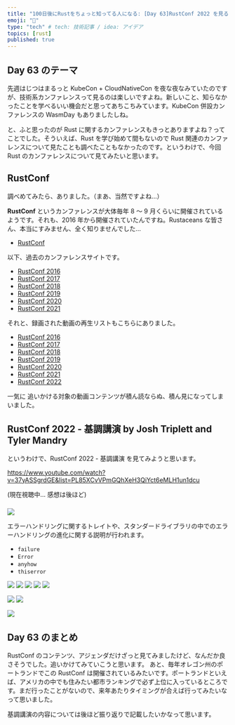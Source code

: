 ```yaml
---
title: "100日後にRustをちょっと知ってる人になる: [Day 63]RustConf 2022 を見る"
emoji: "🦀"
type: "tech" # tech: 技術記事 / idea: アイデア
topics: [rust]
published: true
---
```

## Day 63 のテーマ

先週はじつはまるっと KubeCon + CloudNativeCon を夜な夜なみていたのですが、技術系カンファレンスって見るのは楽しいですよね。新しいこと、知らなかったことを学べるいい機会だと思ってあちこちみています。KubeCon 併設カンファレンスの WasmDay もありましたしね。

と、ふと思ったのが Rust に関するカンファレンスもきっとありますよね？ってことでした。そういえば、Rust を学び始めて間もないので Rust 関連のカンファレンスについて見たことも調べたこともなかったのです。というわけで、今回 Rust のカンファレンスについて見てみたいと思います。

## RustConf

調べめてみたら、ありました。（まあ、当然ですよね…）

**RustConf** というカンファレンスが大体毎年 8 〜 9 月くらいに開催されているようです。それも、2016 年から開催されていたんですね。Rustaceans な皆さん、本当にすみません、全く知りませんでした…

- [RustConf](https://rustconf.com/)

以下、過去のカンファレンスサイトです。

- [RustConf 2016](http://2016.rustconf.com/)
- [RustConf 2017](http://2017.rustconf.com/)
- [RustConf 2018](http://2018.rustconf.com/)
- [RustConf 2019](http://2019.rustconf.com/)
- [RustConf 2020](http://2020.rustconf.com/)
- [RustConf 2021](http://2021.rustconf.com/)

それと、録画された動画の再生リストもこちらにありました。

- [RustConf 2016](https://www.youtube.com/playlist?list=PL85XCvVPmGQgoU1-KQGUaQk_YRFDE1P8y)
- [RustConf 2017](https://www.youtube.com/playlist?list=PL85XCvVPmGQhUSX_QBkxb4g1-o56cCqI9)
- [RustConf 2018](https://www.youtube.com/playlist?list=PL85XCvVPmGQi3tivxDDF1hrT9qr5hdMBZ)
- [RustConf 2019](https://www.youtube.com/playlist?list=PL85XCvVPmGQhDOUIZBe6u388GydeACbTt)
- [RustConf 2020](https://www.youtube.com/playlist?list=PL85XCvVPmGQijqvMcMBfYAwExx1eBu1Ei)
- [RustConf 2021](https://www.youtube.com/playlist?list=PL85XCvVPmGQgACNMZlhlRZ4zlKZG_iWH5)
- [RustConf 2022](https://www.youtube.com/playlist?list=PL85XCvVPmGQhXeH3QiYct6eMLH1un1dcu)

一気に 追いかける対象の動画コンテンツが積ん読ならぬ、積ん見になってしまいました。

## RustConf 2022 - 基調講演 by Josh Triplett and Tyler Mandry

というわけで、RustConf 2022 - 基調講演 を見てみようと思います。

https://www.youtube.com/watch?v=37yASSgrdGE&list=PL85XCvVPmGQhXeH3QiYct6eMLH1un1dcu

(現在視聴中… 感想は後ほど)

###

![](https://storage.googleapis.com/zenn-user-upload/5e6c596f0fa0-20221111.png)

エラーハンドリングに関するトレイトや、スタンダードライブラリの中でのエラーハンドリングの進化に関する説明が行われます。

- `failure`
- `Error`
- `anyhow`
- `thiserror`


![](https://storage.googleapis.com/zenn-user-upload/938ef05fe0e9-20221116.png)
![](https://storage.googleapis.com/zenn-user-upload/2ecbe147fdc8-20221116.png)
![](https://storage.googleapis.com/zenn-user-upload/2f79f0a61c9b-20221116.png)
![](https://storage.googleapis.com/zenn-user-upload/6a5a0ef9d1f6-20221116.png)
![](https://storage.googleapis.com/zenn-user-upload/bdd3b0edabee-20221116.png)

![](https://storage.googleapis.com/zenn-user-upload/a8c4c537cd35-20221116.png)
![](https://storage.googleapis.com/zenn-user-upload/bb486048ed03-20221116.png)

![](https://storage.googleapis.com/zenn-user-upload/94d153382295-20221108.png)


## Day 63 のまとめ

RustConf のコンテンツ、アジェンダだけざっと見てみましたけど、なんだか良さそうでした。追いかけてみていこうと思います。
あと、毎年オレゴン州のポートランドでこの RustConf は開催されているみたいです。ポートランドといえば、アメリカの中でも住みたい都市ランキングで必ず上位に入っているところです。まだ行ったことがないので、来年あたりタイミングが合えば行ってみたいなって思いました。

基調講演の内容については後ほど振り返りで記載したいかなって思います。
